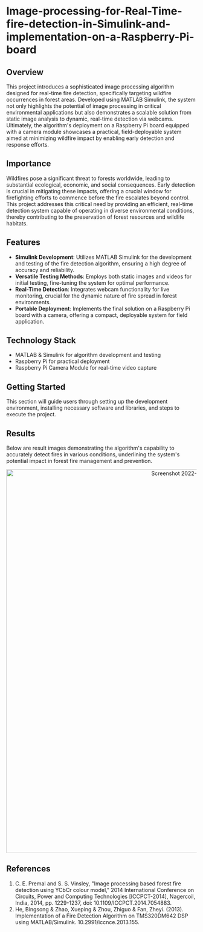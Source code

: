 # Image-processing-for-Real-Time-fire-detection-in-Simulink-and-implementation-on-a-Raspberry-Pi-board
## Overview
This project introduces a sophisticated image processing algorithm designed for real-time fire detection, specifically targeting wildfire occurrences in forest areas. Developed using MATLAB Simulink, the system not only highlights the potential of image processing in critical environmental applications but also demonstrates a scalable solution from static image analysis to dynamic, real-time detection via webcams. Ultimately, the algorithm's deployment on a Raspberry Pi board equipped with a camera module showcases a practical, field-deployable system aimed at minimizing wildfire impact by enabling early detection and response efforts.

## Importance
Wildfires pose a significant threat to forests worldwide, leading to substantial ecological, economic, and social consequences. Early detection is crucial in mitigating these impacts, offering a crucial window for firefighting efforts to commence before the fire escalates beyond control. This project addresses this critical need by providing an efficient, real-time detection system capable of operating in diverse environmental conditions, thereby contributing to the preservation of forest resources and wildlife habitats.

## Features
- **Simulink Development**: Utilizes MATLAB Simulink for the development and testing of the fire detection algorithm, ensuring a high degree of accuracy and reliability.
- **Versatile Testing Methods**: Employs both static images and videos for initial testing, fine-tuning the system for optimal performance.
- **Real-Time Detection**: Integrates webcam functionality for live monitoring, crucial for the dynamic nature of fire spread in forest environments.
- **Portable Deployment**: Implements the final solution on a Raspberry Pi board with a camera, offering a compact, deployable system for field application.

## Technology Stack
- MATLAB & Simulink for algorithm development and testing
- Raspberry Pi for practical deployment
- Raspberry Pi Camera Module for real-time video capture

## Getting Started
This section will guide users through setting up the development environment, installing necessary software and libraries, and steps to execute the project.

## Results
Below are result images demonstrating the algorithm's capability to accurately detect fires in various conditions, underlining the system's potential impact in forest fire management and prevention.

<!-- Replace `url_to_image` with the actual URL to your image -->
<p align="center">
  <img width="1013" alt="Screenshot 2022-10-07 220752 - Copy" src="https://github.com/Amir-M-Vahedi/Image-processing-for-Real-Time-fire-detection-in-Simulink-and-implementation-on-a-Raspberry-Pi-board/assets/115154998/be2baeda-0275-41db-9b83-9ff55ca65193">
</p>


## References
1. C. E. Premal and S. S. Vinsley, "Image processing based forest fire detection using YCbCr colour model," 2014 International Conference on Circuits, Power and Computing Technologies [ICCPCT-2014], Nagercoil, India, 2014, pp. 1229-1237, doi: 10.1109/ICCPCT.2014.7054883.
2. He, Bingsong & Zhao, Xueping & Zhou, Zhiguo & Fan, Zheyi. (2013). Implementation of a Fire Detection Algorithm on TMS320DM642 DSP using MATLAB/Simulink. 10.2991/iccnce.2013.155.
